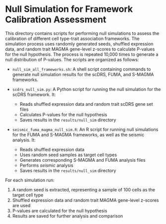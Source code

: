 # Null Simulation for Framework Calibration Assessment

This directory contains scripts for performing null simulations to assess the calibration of different cell type-trait association frameworks.
The simulation process uses randomly generated seeds, shuffled expression data, and random trait MAGMA gene-level z-scores to calculate P-values for the null hypothesis.
The process is repeated 10,000 times to generate a null distribution of P-values. The scripts are organized as follows:

- `null_sim_all_frameworks.sh`: A shell script containing commands to generate null simulation results for the scDRS, FUMA, and S-MAGMA frameworks.

- `scdrs_null_sim.py`: A Python script for running the null simulation for the scDRS framework. It:
  - Reads shuffled expression data and random trait scDRS gene set files
  - Calculates P-values for the null hypothesis
  - Saves results in the `results/null_sim` directory

- `seismic_fuma_magma_null_sim.R`: An R script for running null simulations for the FUMA and S-MAGMA frameworks, as well as the seismic analysis. It:
  - Reads shuffled expression data
  - Uses random seed samples as target cell types
  - Generates corresponding S-MAGMA and FUMA analysis files
  - Performs _seismic_ analysis
  - Saves results in the `results/null_sim` directory

For each simulation run:
1. A random seed is extracted, representing a sample of 100 cells as the target cell type
2. Shuffled expression data and random trait MAGMA gene-level z-scores are used
3. P-values are calculated for the null hypothesis
4. Results are saved for further analysis and comparison